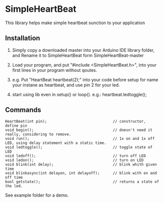 <H1>SimpleHeartBeat</h1>

This library helps make simple heartbeat sunction to your application

<h2>Installation</h2>

1. Simply copy a downloaded master into your Arduino IDE library folder, and Rename it to SimpleHeartBeat form SimpleHeartBeat-master

2. Load your program, and put "#include <SimpleHeartBeat.h>", into your first lines in your program without qoutes.
3. e.g. Put "HeartBeat heartbeat(2);" into your code before setup for name your instane as heartbeat, and use pin 2 for your led.
4. start using lib even in setup() or loop(). e.g.: heartbeat.ledtoggle();

<H2>Commands</h2>

    HeartBeat(int pin);                              // constructor, define pin
    void begin();                                    // doesn't need it really, considering to remove.
    void run();                                      // 1x on and 1x off LED, using delay statement with a static time.
    void ledtoggle();                                // toggle state of LED
    void ledoff();                                   // turn off LED
    void ledon();                                    // turn on LED
    void blink(int delay);                           // blink whith given time
    void blinkasync(int delayon, int delayoff);      // blink with on and off time
    bool getstate();                                 // returns a state of the led. 
    
See example folder for a demo.

